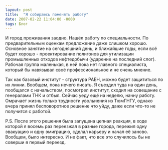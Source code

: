 ```yaml
---
layout: post
title:  "Я собираюсь поменять работу"
date: 2007-02-22 11:04:00 -0000
tags: Блог
---
```


И город проживания заодно. Нашёл работу по специальности. По предварительным оценкам предложение даже слишком хорошо. Основное занятие на сегодняшний день, и ближайшие годы, если всё будет хорошо - проектирование полигонов для утилизации промышленных отходов нефтедобычи (ударение на последний слог). Рабочая группа маленькая, в ней пока нет главного специалиста, который бы навязывал своё профессиональное и не очень мнение.

Так как базовый институт - структура РАЕН, можно будет защититься по их линии. Вообщем, пока нечего писать. Я съездил туда на один день, пообщался с начальством, посмотрел институт, сходил на совещание с генералами ТНК и отбыл. Сейчас уеду ещё на неделю, начну работу. Омрачает жизнь только трудности увольнения из ТюмГНГУ, однако вчера принял бесповоротное решение что уйду, даже если что-то не получится с работой.

P.S. После этого решения была запущена цепная реакция, в ходе которой я восемь раз переезжал в разные города, пережил одну эвакуацию и одну эмиграцию, сделал карьеру и начал её заново. Вообщем, было интересно. И не факт, что все это случилось бы не соверши я первый переезд.